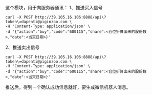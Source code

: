 这个模块，用于向服务器通讯：
1、推送买入信号
```shell
curl -X POST http://39.105.16.106:8888/api\?token\=dapenti@piginzoo.com \
-H 'Content-Type: application/json' \
-d '{"action":"buy","code":"600115","share":<仓位折算出来的股份数>,"date":<当天日期>}'
```

2、推送卖出信号
```shell
curl -X POST http://39.105.16.106:8888/api\?token\=dapenti@piginzoo.com \
-H 'Content-Type: application/json' \
-d '{"action":"buy","code":"600115","share":<仓位折算出来的股份数>,"date":<当天日期>}'
```

推送后，得到一个确认成功信息就好，要生成微信机器人消息。